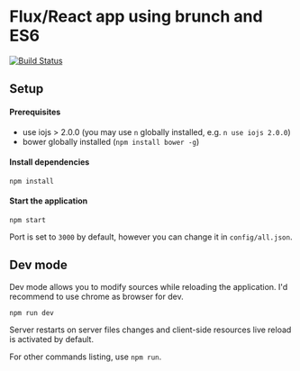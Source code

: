 # Flux/React app using brunch and ES6
[![Build Status](https://travis-ci.org/slyg/potier.svg?branch=master)](https://travis-ci.org/slyg/potier)

## Setup

#### Prerequisites

- use iojs > 2.0.0 (you may use `n` globally installed, e.g. `n use iojs 2.0.0`)
- bower globally installed (`npm install bower -g`)

#### Install dependencies

`npm install`

#### Start the application

`npm start`

Port is set to `3000` by default, however you can change it in `config/all.json`.

## Dev mode

Dev mode allows you to modify sources while reloading the application. I'd recommend to use chrome as browser for dev.

`npm run dev`

Server restarts on server files changes and client-side resources live reload is activated by default.

For other commands listing, use `npm run`.
